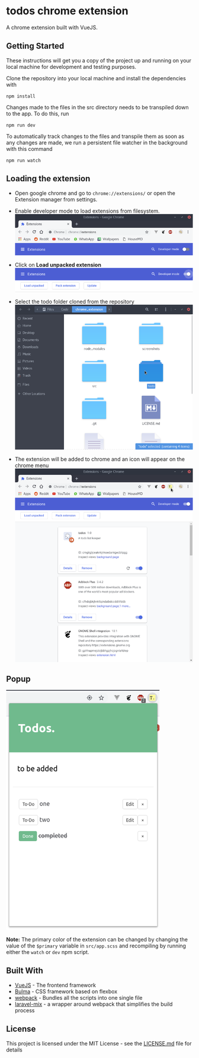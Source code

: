 # todos chrome extension
A chrome extension built with VueJS. 

## Getting Started

These instructions will get you a copy of the project up and running on your local machine for development and testing purposes.

Clone the repository into your local machine and install the dependencies with
```
npm install
```
Changes made to the files in the src directory needs to be transpiled down to the app. To do this, run
```
npm run dev
```
To automatically track changes to the files and transpile them as soon as any changes are made, we run a persistent file watcher in the background with this command
```
npm run watch
```

## Loading the extension

* Open google chrome and go to `chrome://extensions/` or open the Extension manager from settings.

* Enable developer mode to load extensions from filesystem.
![Enable developer mode](screenshots/developer-mode.png "Enable developer mode")

* Click on **Load unpacked extension**
![Load unpacked extension](screenshots/load-unpacked.png "Load unpacked extension")

* Select the todo folder cloned from the repository
![Select todo folder](screenshots/todo.png "Select todo folder")

* The extension will be added to chrome and an icon will appear on the chrome menu
![Extension added](screenshots/extension-added.png "Extension added")

## Popup

![Extension](screenshots/extension.png "Extension")

**Note:** The primary color of the extension can be changed by changing the value of the ` $primary ` variable in `src/app.scss` and recompiling by running either the `watch` or `dev` npm script.
	


## Built With

* [VueJS](https://vuejs.org/) - The frontend framework
* [Bulma](https://bulma.io/) - CSS framework based on flexbox
* [webpack](https://webpack.js.org/) - Bundles all the scripts into one single file 
* [laravel-mix](https://laravel-mix.com/) - a wrapper around webpack that simplifies the build process

## License

This project is licensed under the MIT License - see the [LICENSE.md](LICENSE.md) file for details
